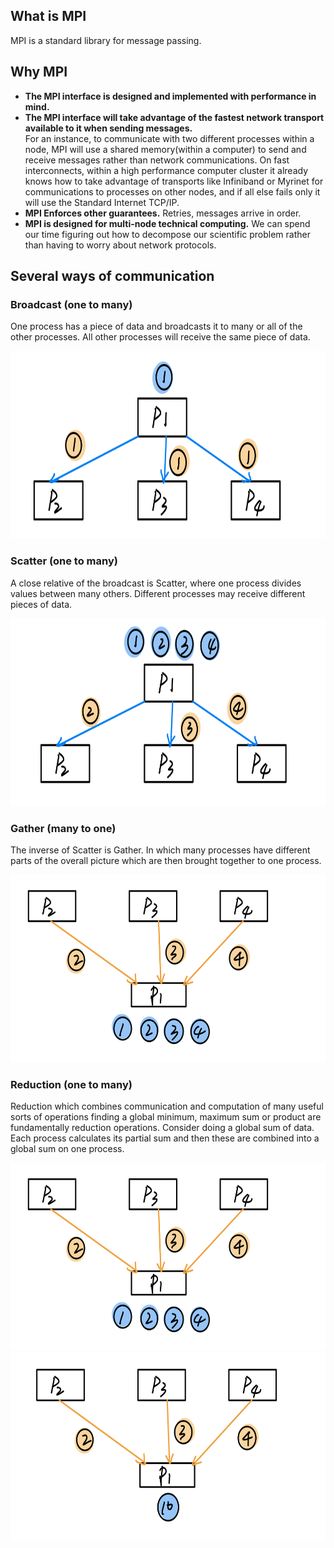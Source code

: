 ## What is MPI
MPI is a standard library for message passing.
## Why MPI
 - **The MPI interface is designed and implemented with performance in mind.**
 - **The MPI interface will take advantage of the fastest network transport available to it when sending messages.**<br>For an instance, to communicate with two different processes within a node, MPI will use a shared memory(within a computer) to send and receive messages rather than network communications. On fast interconnects, within a high performance computer cluster it already knows how to take advantage of transports like Infiniband or Myrinet for communications to processes on other nodes, and if all else fails only it will use the Standard Internet TCP/IP.
 - **MPI Enforces other guarantees.**
 Retries, messages arrive in order.
 - **MPI is designed for multi-node technical computing.**
We can spend our time figuring out how to decompose our scientific problem rather than having to worry about network protocols.

## Several ways of communication
### Broadcast (one to many)
One process has a piece of data and broadcasts it to many or all of the other processes. All other processes will receive the same piece of data.

<div align=center><img width="700" height="300" src="https://raw.githubusercontent.com/SharynHu/picBed/master/85B15782-2C57-4395-9385-A57FD9CDF2AB.png"/></div>

### Scatter (one to many)
A close relative of the broadcast is Scatter, where one process divides values between many others. Different processes may receive different pieces of data.

<div align=center><img width="700" height="300" src="https://raw.githubusercontent.com/SharynHu/picBed/master/DD3FFC74-B93C-4CE1-B4D9-9DB8E6EA8603.png"/></div>

### Gather (many to one)
The inverse of Scatter is Gather. In which many processes have different parts of the overall picture which are then brought together to one process.

<div align=center><img width="700" height="300" src="https://raw.githubusercontent.com/SharynHu/picBed/master/C6EE0C1B-A13A-4C44-B1D2-965737EF3E11.png"/></div>

### Reduction (one to many)
Reduction which combines communication and computation of many useful sorts of operations finding a global minimum, maximum sum or product are fundamentally reduction operations. Consider doing a global sum of data. Each process calculates its partial sum and then these are combined into a global sum on one process.

<div align=center><img width="700" height="300" src="https://raw.githubusercontent.com/SharynHu/picBed/master/C6EE0C1B-A13A-4C44-B1D2-965737EF3E11.png"/></div>

<div align=center><img width="700" height="300" src="https://raw.githubusercontent.com/SharynHu/picBed/master/E516E150-03BC-4AFB-A148-589AD21BA087.png"/></div>
